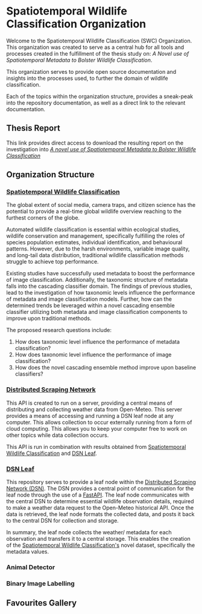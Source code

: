 # Spatiotemporal Wildlife Classification Organization

Welcome to the Spatiotemporal Wildlife Classification (SWC) Organization. 
This organization was created to serve as a central hub for all tools and processes created in the fulfillment of 
the thesis study on: _A Novel use of Spatiotemporal Metadata to Bolster Wildlife Classification_.

This organization serves to provide open source documentation and insights into the processes used, to further the 
domain of wildlife classification. 

Each of the topics within the organization structure, provides a sneak-peak into the repository documentation, as well 
as a direct link to the relevant documentation.

## Thesis Report
This link provides direct access to download the resulting report on the investigation into [_A novel use of Spatiotemporal Metadata to Bolster Wildlife Classification_](resources/spatiotemporal_wildlife_classification_draft_1_v_2.pdf)

## Organization Structure

### [Spatiotemporal Wildlife Classification](https://trav-d13.github.io/spatiotemporal_wildlife_classification/)
The global extent of social media, camera traps, and citizen science has the potential to provide 
a real-time global wildlife overview reaching to the furthest corners of the globe.

Automated wildlife classification is essential within ecological studies, wildlife conservation and management, 
specifically fulfilling the roles of species population estimates, individual identification, and behavioural patterns.
However, due to the harsh environments, variable image quality, and long-tail data distribution, traditional 
wildlife classification methods struggle to achieve top performance. 

Existing studies have successfully used metadata to boost the performance of image classification. 
Additionally, the taxonomic structure of metadata falls into the cascading classifier domain. 
The findings of previous studies, lead to the investigation of how taxonomic levels influence the performance 
of metadata and image classification models. Further, how can the determined trends be leveraged within a novel 
cascading ensemble classifier utilizing both metadata and image classification components to improve upon traditional 
methods.

The proposed research questions include:

1. How does taxonomic level influence the performance of metadata classification?
2. How does taxonomic level influence the performance of image classification?
3. How does the novel cascading ensemble method improve upon baseline classifiers?


### [Distributed Scraping Network](https://spatiotemporal-wildlife-classification.github.io/Distributed-Scraping-Network/)
This API is created to run on a server, providing a central means of distributing and collecting weather data from
Open-Meteo. 
This server provides a means of accessing and running a DSN leaf node at any computer. 
This allows collection to occur externally running from a form of cloud computing. 
This allows you to keep your computer free to work on other topics while data collection occurs.

This API is run in combination with results obtained from [Spatiotemporal Wildlife Classification](https://trav-d13.github.io/spatiotemporal_wildlife_classification/) and [DSN Leaf](https://spatiotemporal-wildlife-classification.github.io/DSN-Leaf/).


### [DSN Leaf](https://spatiotemporal-wildlife-classification.github.io/DSN-Leaf/)
This repository serves to provide a leaf node within the [Distributed Scraping Network (DSN)](https://spatiotemporal-wildlife-classification.github.io/Distributed-Scraping-Network/). 
The DSN provides a central point of communication for the leaf node through the use of a [FastAPI](https://fastapi.tiangolo.com/).
The leaf node communicates with the central DSN to determine essential wildlife observation details, 
required to make a weather data request to the Open-Meteo historical API. Once the data is retrieved, the leaf node formats the collected data, and posts it back to the central DSN for collection and storage. 

In summary, the leaf node collects the weather/ metadata for each observation and transfers it to a central storage. 
This enables the creation of the [Spatiotemporal Wildlife Classification's]((https://trav-d13.github.io/spatiotemporal_wildlife_classification/)) novel dataset, specifically the metadata values.

### Animal Detector

### Binary Image Labelling

## Favourites Gallery 

